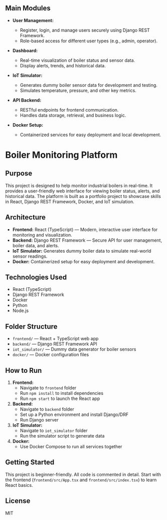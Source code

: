 ## Main Modules

- **User Management:**
	- Register, login, and manage users securely using Django REST Framework.
	- Role-based access for different user types (e.g., admin, operator).

- **Dashboard:**
	- Real-time visualization of boiler status and sensor data.
	- Display alerts, trends, and historical data.

- **IoT Simulator:**
	- Generates dummy boiler sensor data for development and testing.
	- Simulates temperature, pressure, and other key metrics.

- **API Backend:**
	- RESTful endpoints for frontend communication.
	- Handles data storage, retrieval, and business logic.

- **Docker Setup:**
	- Containerized services for easy deployment and local development.


# Boiler Monitoring Platform

## Purpose
This project is designed to help monitor industrial boilers in real-time. It provides a user-friendly web interface for viewing boiler status, alerts, and historical data. The platform is built as a portfolio project to showcase skills in React, Django REST Framework, Docker, and IoT simulation.

## Architecture
- **Frontend:** React (TypeScript) — Modern, interactive user interface for monitoring and visualization.
- **Backend:** Django REST Framework — Secure API for user management, boiler data, and alerts.
- **IoT Simulator:** Generates dummy boiler data to simulate real-world sensor readings.
- **Docker:** Containerized setup for easy deployment and development.

## Technologies Used
- React (TypeScript)
- Django REST Framework
- Docker
- Python
- Node.js

## Folder Structure
- `frontend/` — React + TypeScript web app
- `backend/` — Django REST Framework API
- `iot_simulator/` — Dummy data generator for boiler sensors
- `docker/` — Docker configuration files

## How to Run
1. **Frontend:**
	- Navigate to `frontend` folder
	- Run `npm install` to install dependencies
	- Run `npm start` to launch the React app
2. **Backend:**
	- Navigate to `backend` folder
	- Set up a Python environment and install Django/DRF
	- Run Django server
3. **IoT Simulator:**
	- Navigate to `iot_simulator` folder
	- Run the simulator script to generate data
4. **Docker:**
	- Use Docker Compose to run all services together

## Getting Started
This project is beginner-friendly. All code is commented in detail. Start with the frontend (`frontend/src/App.tsx` and `frontend/src/index.tsx`) to learn React basics.

## License
MIT
